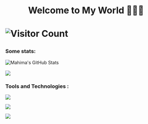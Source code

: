 <h1 align="center">Welcome to My World 👨🏼‍💻<h1>

![Visitor Count](https://komarev.com/ghpvc/?username=hack-e-d&color=red&style=plastic)

### Some stats:
<p>
<img src="https://github-readme-stats.vercel.app/api?username=hack-e-d&show_icons=true&hide=stars&include_all_commits=true&theme=highcontrast" alt="Mahima's GitHub Stats" />
<br>
<br>
<img src="https://github-readme-stats.vercel.app/api/top-langs/?username=hack-e-d&layout=compact&theme=highcontrast" />
</p>

### Tools and Technologies :
<a href="https://www.python.org/"> <img src="https://www.python.org/static/img/psf-logo.png"/></a>

<a href="https://www.tensorflow.org/"> <img src="https://www.gstatic.com/devrel-devsite/prod/veaa02889f0c07424beaa31d9bac1e874b6464e7ed7987fde4c94a59ace9487fa/tensorflow/images/lockup.svg"/></a>

<a href="https://angular.io/"> <img src="https://angular.io/assets/images/logos/angular/logo-nav@2x.png"/></a>
